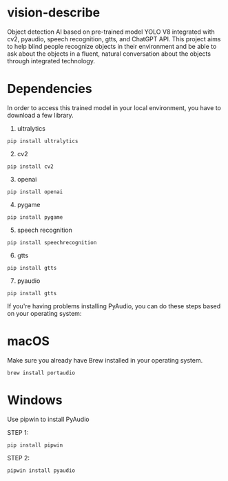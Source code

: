 # vision-describe
Object detection AI based on pre-trained model YOLO V8 integrated with cv2, pyaudio, speech recognition, gtts, and ChatGPT API. This project aims to help blind people recognize objects in their environment and be able to ask about the objects in a fluent, natural conversation about the objects through integrated technology.

# Dependencies

In order to access this trained model in your local environment, you have to download a few library. 

1. ultralytics

```
pip install ultralytics
```

2. cv2

```
pip install cv2
```

3. openai

```
pip install openai
```

4. pygame

```
pip install pygame
```

5. speech recognition
```
pip install speechrecognition
```

6. gtts
```
pip install gtts
```

7. pyaudio
```
pip install gtts
```

If you're having problems installing PyAudio, you can do these steps based on your operating system:

# macOS
Make sure you already have Brew installed in your operating system.
```
brew install portaudio
```

# Windows
Use pipwin to install PyAudio

STEP 1:
```
pip install pipwin
```

STEP 2:
```
pipwin install pyaudio
```
